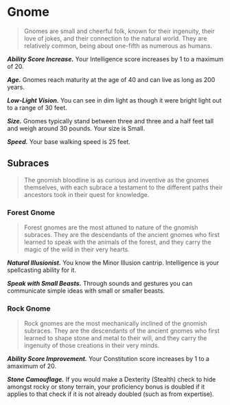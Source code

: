 # Gnome

> Gnomes are small and cheerful folk, known for their ingenuity, their love of jokes, and their connection to the natural world. They are relatively common, being about one-fifth as numerous as humans.

***Ability Score Increase.*** Your Intelligence score increases by 1 to a maximum of 20.

***Age.*** Gnomes reach maturity at the age of 40 and can live as long as 200 years.

***Low-Light Vision.*** You can see in dim light as though it were bright light out to a range of 30 feet.

***Size.*** Gnomes typically stand between three and three and a half feet tall and weigh around 30 pounds. Your size is Small.

***Speed.*** Your base walking speed is 25 feet.

## Subraces

> The gnomish bloodline is as curious and inventive as the gnomes themselves, with each subrace a testament to the different paths their ancestors took in their quest for knowledge.

### Forest Gnome

> Forest gnomes are the most attuned to nature of the gnomish subraces. They are the descendants of the ancient gnomes who first learned to speak with the animals of the forest, and they carry the magic of the wild in their very hearts.

***Natural Illusionist.*** You know the Minor Illusion cantrip. Intelligence is your spellcasting ability for it.

***Speak with Small Beasts.*** Through sounds and gestures you can communicate simple ideas with small or smaller beasts.

### Rock Gnome

> Rock gnomes are the most mechanically inclined of the gnomish subraces. They are the descendants of the ancient gnomes who first learned to shape stone and metal to their will, and they carry the ingenuity of those creations in their very minds.

***Ability Score Improvement.*** Your Constitution score increases by 1 to a amaximum of 20.

***Stone Camouflage.*** If you would make a Dexterity (Stealth) check to hide amongst rocky or stony terrain, your proficiency bonus is doubled if it applies to that check if it is not already doubled (such as from expertise).
